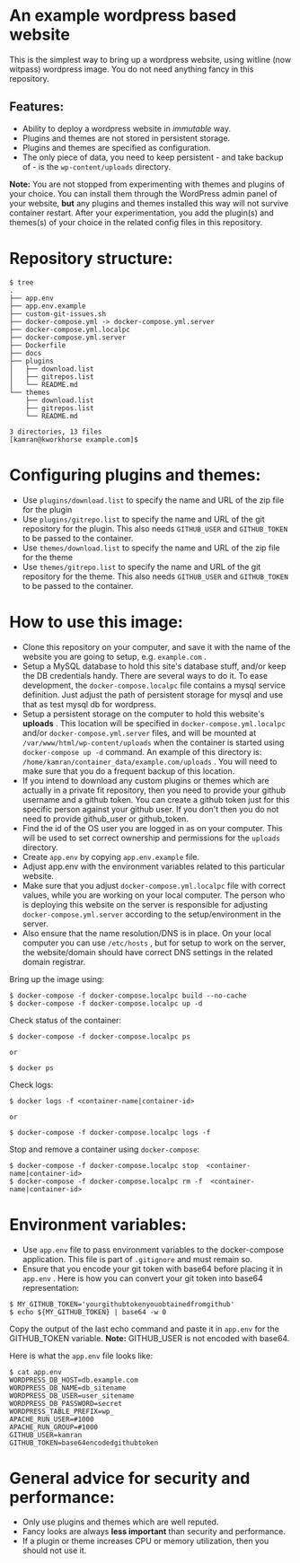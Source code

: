 # An example wordpress based website
This is the simplest way to bring up a wordpress website, using witline (now witpass) wordpress image. You do not need anything fancy in this repository.

## Features:
* Ability to deploy a wordpress website in *immutable* way.
* Plugins and themes are not stored in persistent storage.
* Plugins and themes are specified as configuration.
* The only piece of data, you need to keep persistent - and take backup of - is the `wp-content/uploads` directory.

**Note:** You are not stopped from experimenting with themes and plugins of your choice. You can install them through the WordPress admin panel of your website, **but** any plugins and themes installed this way will not survive container restart. After your experimentation, you add the plugin(s) and themes(s) of your choice in the related config files in this repository.

# Repository structure:

```
$ tree 
.
├── app.env
├── app.env.example
├── custom-git-issues.sh
├── docker-compose.yml -> docker-compose.yml.server
├── docker-compose.yml.localpc
├── docker-compose.yml.server
├── Dockerfile
├── docs
├── plugins
│   ├── download.list
│   ├── gitrepos.list
│   └── README.md
└── themes
    ├── download.list
    ├── gitrepos.list
    └── README.md

3 directories, 13 files
[kamran@kworkhorse example.com]$
```

# Configuring plugins and themes:
* Use `plugins/download.list` to specify the name and URL of the zip file for the plugin
* Use `plugins/gitrepo.list` to specify the name and URL of the git repository for the plugin. This also needs `GITHUB_USER` and `GITHUB_TOKEN` to be passed to the container.
* Use `themes/download.list` to specify the name and URL of the zip file for the theme
* Use `themes/gitrepo.list` to specify the name and URL of the git repository for the theme. This also needs `GITHUB_USER` and `GITHUB_TOKEN` to be passed to the container. 


# How to use this image:
* Clone this repository on your computer, and save it with the name of the website you are going to setup, e.g. `example.com` . 
* Setup a MySQL database to hold this site's database stuff, and/or keep the DB credentials handy. There are several ways to do it. To ease development, the `docker-compose.localpc` file contains a mysql service definition. Just adjust the path of persistent storage for mysql and use that as test mysql db for wordpress.
* Setup a persistent storage on the computer to hold this website's **uploads** . This location will be specified in `docker-compose.yml.localpc` and/or `docker-compose.yml.server` files, and will be mounted at `/var/www/html/wp-content/uploads` when the container is started using `docker-compose up -d` command. An example of this directory is: `/home/kamran/container_data/example.com/uploads` . You will need to make sure that you do a frequent backup of this location.
* If you intend to download any custom plugins or themes which are actually in a private fit repository, then you need to provide your github username and a github token. You can create a github token just for this specific person against your github user. If you don't then you do not need to provide github_user or github_token. 
* Find the id of the OS user you are logged in as on your computer. This will be used to set correct ownership and permissions for the `uploads` directory.
* Create `app.env` by copying `app.env.example` file. 
* Adjust app.env with the environment variables related to this particular website.
* Make sure that you adjust `docker-compose.yml.localpc` file with correct values, while you are working on your local computer. The person who is deploying this website on the server is responsible for adjusting `docker-compose.yml.server` according to the setup/environment in the server.
* Also ensure that the name resolution/DNS is in place. On your local computer you can use `/etc/hosts` , but for setup to work on the server, the website/domain should have correct DNS settings in the related domain registrar.
 
Bring up the image using:
```
$ docker-compose -f docker-compose.localpc build --no-cache
$ docker-compose -f docker-compose.localpc up -d
```

Check status of the container:
```
$ docker-compose -f docker-compose.localpc ps

or

$ docker ps
```

Check logs:
```
$ docker logs -f <container-name|container-id>

or

$ docker-compose -f docker-compose.localpc logs -f
```

Stop and remove a container using `docker-compose`:
```
$ docker-compose -f docker-compose.localpc stop  <container-name|container-id> 
$ docker-compose -f docker-compose.localpc rm -f  <container-name|container-id> 
```


# Environment variables:
* Use `app.env` file to pass environment variables to the docker-compose application. This file is part of `.gitignore` and must remain so.
* Ensure that you encode your git token with 
base64 before placing it in `app.env` . Here is how you can convert your git token into base64 representation:

```
$ MY_GITHUB_TOKEN='yourgithubtokenyouobtainedfromgithub'
$ echo ${MY_GITHUB_TOKEN} | base64 -w 0 
```

Copy the output of the last echo command and paste it in `app.env` for the GITHUB_TOKEN variable. **Note:** GITHUB_USER is not encoded with base64.


Here is what the `app.env` file looks like:
```
$ cat app.env
WORDPRESS_DB_HOST=db.example.com
WORDPRESS_DB_NAME=db_sitename
WORDPRESS_DB_USER=user_sitename
WORDPRESS_DB_PASSWORD=secret
WORDPRESS_TABLE_PREFIX=wp_
APACHE_RUN_USER=#1000
APACHE_RUN_GROUP=#1000
GITHUB_USER=kamran
GITHUB_TOKEN=base64encodedgithubtoken
```

# General advice for security and performance:
* Only use plugins and themes which are well reputed.
* Fancy looks are always **less important** than security and performance.
* If a plugin or theme increases CPU or memory utilization, then you should not use it.
